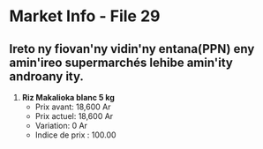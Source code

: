 # Market Info - File 29

## Ireto ny fiovan'ny vidin'ny entana(PPN) eny amin'ireo supermarchés lehibe amin'ity androany ity.

1. **Riz Makalioka blanc 5 kg**
   - Prix avant: 18,600 Ar
   - Prix actuel: 18,600 Ar
   - Variation: 0 Ar
   - Indice de prix : 100.00


